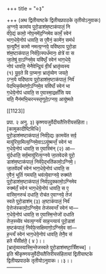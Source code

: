 +++
title = "०३"

+++
(अथ द्वितीयाष्टके द्वितीयप्रपाठके तृतीयोऽनुवाकः)  
अ॒ग्नये॒ कामा॑य पुरो॒डाश॑म॒ष्टाक॑पालं॒ नि  
र्व॑पे॒द्यं कामो॒ नोप॒नमे॑द॒ग्निमेव कामँ॒ स्वेन॑  
भाग॒धेये॒नोप॑ धावति॒ स ए॒वैनं॒ कामे॑न॒ सम॑र्ध  
य॒त्युपै॑नं॒ कामो नमत्य॒ग्नये॒ यवि॑ष्ठाय पुरो॒डा  
श॑म॒ष्टाक॑पाल॒ निर्व॑पे॒त्स्पर्ध॑मानः॒ क्षेत्रे॑ वा स  
जा॒तेषु॑ वा॒ऽग्निमे॒व यवि॑ष्ठँ॒ स्वेन॑ भाग॒धेये॒  
नोप॑ धावति॒ नेनैवेन्द्रि॒यं वी॒र्यं॑ भ्रातृ॑व्यस्य  
(१) यु॒व॒ते वि पा॒प्मना॒ भ्रातृ॑व्येण जयते॒  
ऽग्न॒ये यदि॑ष्ठाय पुरो॒डाश॑म॒ष्टाक॑पालं॒ निर्व॑  
पेदभिच॒र्यमा॑णो॒ऽग्निमे॒व यवि॑ष्ठँ स्वेन॑ भा  
ग॒धेये॒नोप॑ धावति॒ स ए॒वास्मा॒द्रक्षाँ॑सि यव  
यति॒ नैन॑मभि॒चरन्त्स्तृणुते॒ऽग्नय॒ आयु॑ष्मते

[[1123]]

प्रपा. २ अनु. ३) कृष्णयजुर्वेदीयतैत्तिरीयसंहिता।  
[कामुकादीष्टिविधिः]  
पुरो॒डाश॑मष्टाक॑पालं॒ निर्व॑पे॒द्यः का॒मये॑त सर्व॒  
मायु॑रिया॒मित्य॒ग्निमे॒वाऽऽयु॑ष्मन्तँ॒ स्वेन॑ भा  
ग॒धेये॒नोप॑ धावति॒ स ए॒वास्मि॑न् (२) आ—  
यु॑र्दधाति॒ सर्व॒मायु॑रित्य॒ग्नये जा॒तवेदसे पुरो॒  
डाश॑म॒ष्टाक॑पालं॒ निर्व॑पे॒द्भति॑कामो॒ऽग्निमे॒।  
जा॒तवे॑दमँ स्वेन॑ भाग॒धेये॒नोप॑ धावति॒ स  
ए॒वैनं॒ भूतिं॑ गमयति॒ भव॑त्ये॒वाग्नये॒ रुक्म॑ते  
पुरो॒डाश॑म॒ष्टाक॑पालं॒ निर्व॑प॒दुक्कामो॒ऽग्निमेव  
रुक्म॑तँ॒ स्वेन॑ भाग॒धेये॒नोप॑ धावति॒ स ए॒  
वास्मि॒नरुचं॑ दधाति॒ रोच॑त ए॒वाग्नये॒ तेज॑  
स्वते पुरो॒डाश॑म् (३) अ॒ष्टाक॑पालं॒ निर्व॑  
पे॒त्तेज॑स्कामो॒ऽग्निमे॒व तेज॑स्वन्तँ स्वेन॑ भा—  
ग॒धेये॒नोप॑ धावति॒ स ए॒वास्मि॒न्तेजो॑ दधाति  
तेज॒स्व्ये॑व भ॑वत्य॒ग्नये॑ साह॒न्त्याय॑ पुरो॒डाश॑  
म॒ष्टक॑पालं॒ निर्वपे॒त्सक्षिमाणो॒ऽग्निमे॒व सा॑—  
ह॒न्त्यँ स्वेन॑ भाग॒धेये॒नोप॑ धावति॒ तेनै॒व स॑  
हते यँसीक्ष॑ते॒ ( ४ )।।  
[भ्रातृ॑व्यस्यास्मि॒न्तेजस्वते पुरो॒डाश॑मष्टा॒त्रिँशच्च] ।  
इति श्रीकृष्णयजुर्वेदीयतैत्तिरीयसंहितायां द्वितीयाष्टके  
द्वितीयप्रपाठके तृतीयोऽनुवाकः।।३।।  
———  
